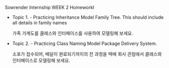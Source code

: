 Sowrender Internship WEEK 2 HomeworkI

<Practicing Object Oriented Programming Paradigm>

- Topic 1. - Practicing Inheritance 
  Model Family Tree.
  This should include all details in family names

  가족 가계도를 클래스와 인터페이스를 사용하여 모델링해 보세요.

- Topic 2. - Practicing Class Naming
  Model Package Delivery System.
  
  소포가 접수되어, 배달이 완료되기까지의 전 과정을 택배 회사 관점에서 
  클래스와 인터페이스로 모델링해 보세요.
  
